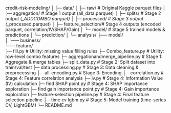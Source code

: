credit-risk-modeling/
│
├─ data/
│    ├─ raw/              # Original Kaggle parquet files
│    ├─ aggregation/      # Stage 1 output (all_data.parquet)
│    ├─ splits/           # Stage 2 output (*_ADDCOMBO.parquet)
│    ├─ processed/        # Stage 3 output (*_processed.parquet)
│    ├─ feature_selection/# Stage 4 outputs (encoded parquet, correlation/IV/SHAP/Gain)
│    └─ model/            # Stage 5 trained models & predictions
│    └─ prediction/
│    └─ analysis/
          ├── model/                
│         └── business/     
          └── feature/  
├─ fill.py                         # Utility: missing value filling rules
├─ Combo_feature.py                # Utility: row-level combo features
├─ aggregationandmerge_pipeline.py # Stage 1: Aggregate & merge tables
├─ split_data.py                   # Stage 2: Split dataset into train/val/test
├─ data processing.py              # Stage 3: Data cleaning & preprocessing
├─ all-encoding.py                 # Stage 3: Encoding
├─ correlation.py                  # Stage 4: Feature correlation analysis
├─ iv.py                           # Stage 4: Information Value (IV) calculation
├─ find SHAP point.py              # Stage 4: SHAP importance exploration
├─ find gain importance point.py   # Stage 4: Gain importance exploration
├─ feature-selection pipeline.py   # Stage 4: Final feature selection pipeline
├─ time cv lgbm.py                 # Stage 5: Model training (time-series CV, LightGBM)
└─ README.md
